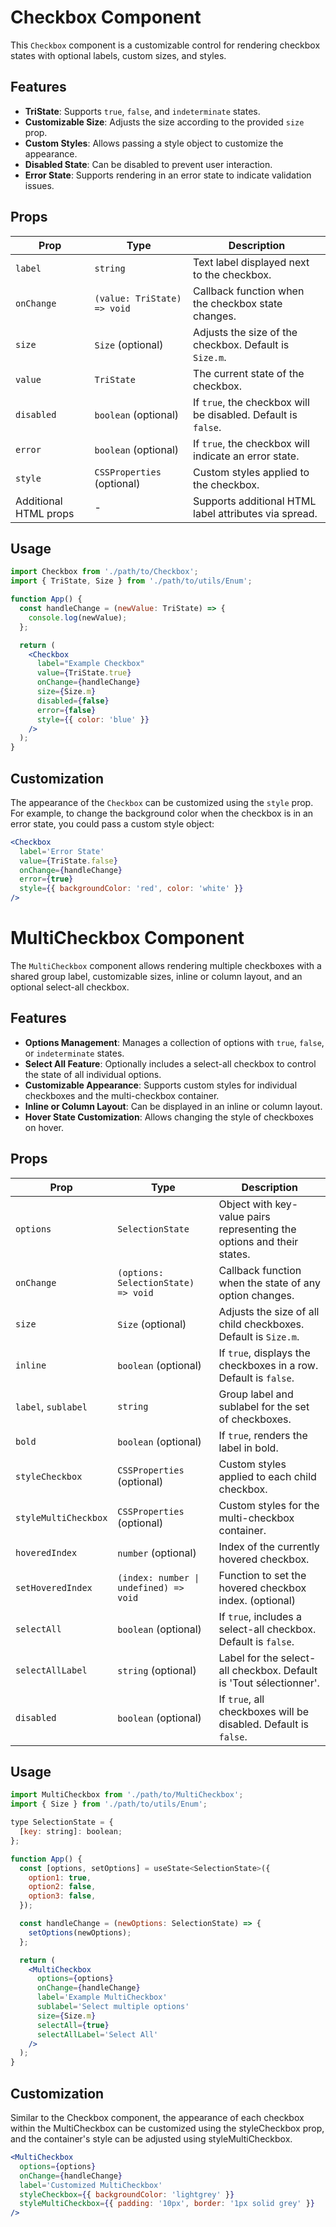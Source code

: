 # Checkbox Component

This `Checkbox` component is a customizable control for rendering checkbox states with optional labels, custom sizes, and styles.

## Features

- **TriState**: Supports `true`, `false`, and `indeterminate` states.
- **Customizable Size**: Adjusts the size according to the provided `size` prop.
- **Custom Styles**: Allows passing a style object to customize the appearance.
- **Disabled State**: Can be disabled to prevent user interaction.
- **Error State**: Supports rendering in an error state to indicate validation issues.

## Props

| Prop                  | Type                        | Description                                                   |
| --------------------- | --------------------------- | ------------------------------------------------------------- |
| `label`               | `string`                    | Text label displayed next to the checkbox.                    |
| `onChange`            | `(value: TriState) => void` | Callback function when the checkbox state changes.            |
| `size`                | `Size` (optional)           | Adjusts the size of the checkbox. Default is `Size.m`.        |
| `value`               | `TriState`                  | The current state of the checkbox.                            |
| `disabled`            | `boolean` (optional)        | If `true`, the checkbox will be disabled. Default is `false`. |
| `error`               | `boolean` (optional)        | If `true`, the checkbox will indicate an error state.         |
| `style`               | `CSSProperties` (optional)  | Custom styles applied to the checkbox.                        |
| Additional HTML props | -                           | Supports additional HTML label attributes via spread.         |

## Usage

```jsx
import Checkbox from './path/to/Checkbox';
import { TriState, Size } from './path/to/utils/Enum';

function App() {
  const handleChange = (newValue: TriState) => {
    console.log(newValue);
  };

  return (
    <Checkbox
      label="Example Checkbox"
      value={TriState.true}
      onChange={handleChange}
      size={Size.m}
      disabled={false}
      error={false}
      style={{ color: 'blue' }}
    />
  );
}
```

## Customization

The appearance of the `Checkbox` can be customized using the `style` prop. For example, to change the background color when the checkbox is in an error state, you could pass a custom style object:

```jsx
<Checkbox
  label='Error State'
  value={TriState.false}
  onChange={handleChange}
  error={true}
  style={{ backgroundColor: 'red', color: 'white' }}
/>
```

# MultiCheckbox Component

The `MultiCheckbox` component allows rendering multiple checkboxes with a shared group label, customizable sizes, inline or column layout, and an optional select-all checkbox.

## Features

- **Options Management**: Manages a collection of options with `true`, `false`, or `indeterminate` states.
- **Select All Feature**: Optionally includes a select-all checkbox to control the state of all individual options.
- **Customizable Appearance**: Supports custom styles for individual checkboxes and the multi-checkbox container.
- **Inline or Column Layout**: Can be displayed in an inline or column layout.
- **Hover State Customization**: Allows changing the style of checkboxes on hover.

## Props

| Prop                 | Type                                   | Description                                                            |
| -------------------- | -------------------------------------- | ---------------------------------------------------------------------- |
| `options`            | `SelectionState`                       | Object with key-value pairs representing the options and their states. |
| `onChange`           | `(options: SelectionState) => void`    | Callback function when the state of any option changes.                |
| `size`               | `Size` (optional)                      | Adjusts the size of all child checkboxes. Default is `Size.m`.         |
| `inline`             | `boolean` (optional)                   | If `true`, displays the checkboxes in a row. Default is `false`.       |
| `label`, `sublabel`  | `string`                               | Group label and sublabel for the set of checkboxes.                    |
| `bold`               | `boolean` (optional)                   | If `true`, renders the label in bold.                                  |
| `styleCheckbox`      | `CSSProperties` (optional)             | Custom styles applied to each child checkbox.                          |
| `styleMultiCheckbox` | `CSSProperties` (optional)             | Custom styles for the multi-checkbox container.                        |
| `hoveredIndex`       | `number` (optional)                    | Index of the currently hovered checkbox.                               |
| `setHoveredIndex`    | `(index: number \| undefined) => void` | Function to set the hovered checkbox index. (optional)                 |
| `selectAll`          | `boolean` (optional)                   | If `true`, includes a select-all checkbox. Default is `false`.         |
| `selectAllLabel`     | `string` (optional)                    | Label for the select-all checkbox. Default is 'Tout sélectionner'.     |
| `disabled`           | `boolean` (optional)                   | If `true`, all checkboxes will be disabled. Default is `false`.        |

## Usage

```jsx
import MultiCheckbox from './path/to/MultiCheckbox';
import { Size } from './path/to/utils/Enum';

type SelectionState = {
  [key: string]: boolean;
};

function App() {
  const [options, setOptions] = useState<SelectionState>({
    option1: true,
    option2: false,
    option3: false,
  });

  const handleChange = (newOptions: SelectionState) => {
    setOptions(newOptions);
  };

  return (
    <MultiCheckbox
      options={options}
      onChange={handleChange}
      label='Example MultiCheckbox'
      sublabel='Select multiple options'
      size={Size.m}
      selectAll={true}
      selectAllLabel='Select All'
    />
  );
}
```

## Customization

Similar to the Checkbox component, the appearance of each checkbox within the MultiCheckbox can be customized using the styleCheckbox prop, and the container's style can be adjusted using styleMultiCheckbox.

```jsx
<MultiCheckbox
  options={options}
  onChange={handleChange}
  label='Customized MultiCheckbox'
  styleCheckbox={{ backgroundColor: 'lightgrey' }}
  styleMultiCheckbox={{ padding: '10px', border: '1px solid grey' }}
/>
```
